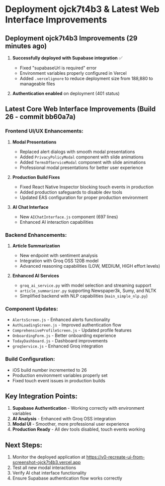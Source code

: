# Deployment ojck7t4b3 & Latest Web Interface Improvements

## Deployment ojck7t4b3 Improvements (29 minutes ago)
1. **Successfully deployed with Supabase integration** ✅
   - Fixed "supabaseUrl is required" error
   - Environment variables properly configured in Vercel
   - Added `.vercelignore` to reduce deployment size from 188,880 to manageable files

2. **Authentication enabled** on deployment (401 status)

## Latest Core Web Interface Improvements (Build 26 - commit bb60a7a)

### Frontend UI/UX Enhancements:
1. **Modal Presentations**
   - Replaced alert dialogs with smooth modal presentations
   - Added `PrivacyPolicyModal` component with slide animations
   - Added `TermsOfServiceModal` component with slide animations
   - Professional modal presentations for better user experience

2. **Production Build Fixes**
   - Fixed React Native Inspector blocking touch events in production
   - Added production safeguards to disable dev tools
   - Updated EAS configuration for proper production environment

3. **AI Chat Interface** 
   - New `AIChatInterface.js` component (697 lines)
   - Enhanced AI interaction capabilities

### Backend Enhancements:
1. **Article Summarization**
   - New endpoint with sentiment analysis
   - Integration with Groq OSS 120B model
   - Advanced reasoning capabilities (LOW, MEDIUM, HIGH effort levels)
   
2. **Enhanced AI Services**
   - `groq_ai_service.py` with model selection and streaming support
   - `article_summarizer.py` supporting Newspaper3k, Sumy, and NLTK
   - Simplified backend with NLP capabilities (`main_simple_nlp.py`)

### Component Updates:
- `AlertsScreen.js` - Enhanced alerts functionality
- `AuthLoadingScreen.js` - Improved authentication flow
- `ComprehensiveProfileScreen.js` - Updated profile features
- `OnboardingForm.js` - Better onboarding experience
- `TodayDashboard.js` - Dashboard improvements
- `groqService.js` - Enhanced Groq integration

### Build Configuration:
- iOS build number incremented to 26
- Production environment variables properly set
- Fixed touch event issues in production builds

## Key Integration Points:
1. **Supabase Authentication** - Working correctly with environment variables
2. **AI Analysis** - Enhanced with Groq OSS integration
3. **Modal UI** - Smoother, more professional user experience
4. **Production Ready** - All dev tools disabled, touch events working

## Next Steps:
1. Monitor the deployed application at https://v0-recreate-ui-from-screenshot-ojck7t4b3.vercel.app
2. Test all new modal interactions
3. Verify AI chat interface functionality
4. Ensure Supabase authentication flow works correctly
